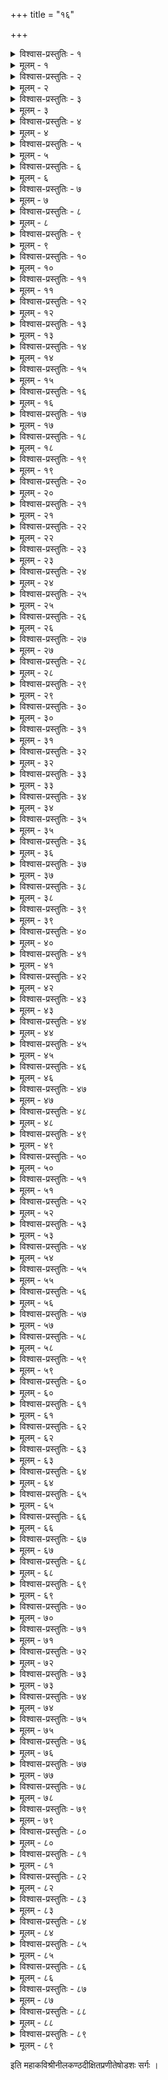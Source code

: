 +++
title = "१६"

+++

<details><summary>विश्वास-प्रस्तुतिः - १</summary>

अथ षोडशः सर्गः ।  
अथ क्षितिं बिभ्रति राजशेखरे द्विजो विरूपाक्ष इति प्रथां गतः ।  
चिराय शम्भुं तपसा प्रसादयन्नवाप गौरीत्यभिविश्रुतां सुताम् ॥ १॥
</details>

<details><summary>मूलम् - १</summary>

अथ षोडशः सर्गः ।  
अथ क्षितिं बिभ्रति राजशेखरे द्विजो विरूपाक्ष इति प्रथां गतः ।  
चिराय शम्भुं तपसा प्रसादयन्नवाप गौरीत्यभिविश्रुतां सुताम् ॥ १॥
</details>


<details><summary>विश्वास-प्रस्तुतिः - २</summary>

स कन्यया जात्वपि पञ्चवर्षया समेत्य तातस्तपसेऽभियाचितः ।  
अदेयमप्येवमपत्यसौहृदाददिक्षदेकाक्षरमम्बिकामनुम् ॥ २॥
</details>

<details><summary>मूलम् - २</summary>

स कन्यया जात्वपि पञ्चवर्षया समेत्य तातस्तपसेऽभियाचितः ।  
अदेयमप्येवमपत्यसौहृदाददिक्षदेकाक्षरमम्बिकामनुम् ॥ २॥
</details>


<details><summary>विश्वास-प्रस्तुतिः - ३</summary>

भवप्रवाहप्रतिपन्नवासनाप्रबन्धयोगेन कुमारिकापि सा ।  
असाधयन्मन्त्रमशेषसिद्धिदं जगन्निदानं जपयज्ञनिष्ठया ॥ ३॥
</details>

<details><summary>मूलम् - ३</summary>

भवप्रवाहप्रतिपन्नवासनाप्रबन्धयोगेन कुमारिकापि सा ।  
असाधयन्मन्त्रमशेषसिद्धिदं जगन्निदानं जपयज्ञनिष्ठया ॥ ३॥
</details>


<details><summary>विश्वास-प्रस्तुतिः - ४</summary>

गुरौ वसन्तं कृतभैक्षवृत्तिकं कदाचिदेकं गृहमागतं वटुम् ।  
अवेक्ष्य तम्मै गुरुरात्मजामदादचिन्तयित्वा कुलशीलबन्धुताः ॥ ४॥
</details>

<details><summary>मूलम् - ४</summary>

गुरौ वसन्तं कृतभैक्षवृत्तिकं कदाचिदेकं गृहमागतं वटुम् ।  
अवेक्ष्य तम्मै गुरुरात्मजामदादचिन्तयित्वा कुलशीलबन्धुताः ॥ ४॥
</details>


<details><summary>विश्वास-प्रस्तुतिः - ५</summary>

दुरागमाभ्यासविलुप्तसत्पथे महेश्वरद्वेषमलीमसात्मनि ।  
दधीचिशापोपहते द्विजान्वये प्रसूतमेनं बुबुधे ततस्तु सः ॥ ५॥
</details>

<details><summary>मूलम् - ५</summary>

दुरागमाभ्यासविलुप्तसत्पथे महेश्वरद्वेषमलीमसात्मनि ।  
दधीचिशापोपहते द्विजान्वये प्रसूतमेनं बुबुधे ततस्तु सः ॥ ५॥
</details>


<details><summary>विश्वास-प्रस्तुतिः - ६</summary>

अलङ्घनीयं शिवशासनं सुरैरपि स्वयम्भूविबुधेश्वरादिभिः ।  
स चिन्तयन् स्वोचितदानसत्कृतां सहोपयन्त्रा प्रजिघाय कन्यकाम् ॥ ६॥
</details>

<details><summary>मूलम् - ६</summary>

अलङ्घनीयं शिवशासनं सुरैरपि स्वयम्भूविबुधेश्वरादिभिः ।  
स चिन्तयन् स्वोचितदानसत्कृतां सहोपयन्त्रा प्रजिघाय कन्यकाम् ॥ ६॥
</details>


<details><summary>विश्वास-प्रस्तुतिः - ७</summary>

अथ स्नुषामात्मभुवा स्वयं हृतामवेक्ष्य फाले भासतेन लाञ्छिताम् ।  
शिवद्विषो तच्छ्वशुरौ ज्वलद्रुषौ निवेशयामासतुरालये पृथक् ॥ ७॥
</details>

<details><summary>मूलम् - ७</summary>

अथ स्नुषामात्मभुवा स्वयं हृतामवेक्ष्य फाले भासतेन लाञ्छिताम् ।  
शिवद्विषो तच्छ्वशुरौ ज्वलद्रुषौ निवेशयामासतुरालये पृथक् ॥ ७॥
</details>


<details><summary>विश्वास-प्रस्तुतिः - ८</summary>

शिवार्चनध्यानकथाविवर्जिते श्मशानतुल्ये सदने तु तत्र सा ।  
अमङ्गले सत्यपि सर्वमङ्गलामनुस्मरन्ती दिवसानि चिक्षिपे ॥ ८॥
</details>

<details><summary>मूलम् - ८</summary>

शिवार्चनध्यानकथाविवर्जिते श्मशानतुल्ये सदने तु तत्र सा ।  
अमङ्गले सत्यपि सर्वमङ्गलामनुस्मरन्ती दिवसानि चिक्षिपे ॥ ८॥
</details>


<details><summary>विश्वास-प्रस्तुतिः - ९</summary>

ततः सदारे श्वशुरे बहिर्गते कदाचिदेनां सदने निषेदुषीम् ।  
प्रहर्षयन् प्रादुरभूद् द्विजात्मना विभूतिरुद्राक्षविभूषितो हरः ॥ ९॥
</details>

<details><summary>मूलम् - ९</summary>

ततः सदारे श्वशुरे बहिर्गते कदाचिदेनां सदने निषेदुषीम् ।  
प्रहर्षयन् प्रादुरभूद् द्विजात्मना विभूतिरुद्राक्षविभूषितो हरः ॥ ९॥
</details>


<details><summary>विश्वास-प्रस्तुतिः - १०</summary>

तमातिथेयीभिरसौ सभाजयन्त्युपास्त यावज्जरठं द्विजर्षभम् ।  
विवेश तावच्छशुरस्तमालयं स च द्विजोऽदृश्यत सुन्दरो युवा ॥ १०॥
</details>

<details><summary>मूलम् - १०</summary>

तमातिथेयीभिरसौ सभाजयन्त्युपास्त यावज्जरठं द्विजर्षभम् ।  
विवेश तावच्छशुरस्तमालयं स च द्विजोऽदृश्यत सुन्दरो युवा ॥ १०॥
</details>


<details><summary>विश्वास-प्रस्तुतिः - ११</summary>

ततः शिवानुस्मरणैकसाधनां स वेपमानामभिलक्ष्य तां हरः ।  
स्तनन्धयोऽदृश्यत तत्समीपतः स्वरेण तस्याः श्वशुरावमर्षयन् ॥ ११॥
</details>

<details><summary>मूलम् - ११</summary>

ततः शिवानुस्मरणैकसाधनां स वेपमानामभिलक्ष्य तां हरः ।  
स्तनन्धयोऽदृश्यत तत्समीपतः स्वरेण तस्याः श्वशुरावमर्षयन् ॥ ११॥
</details>


<details><summary>विश्वास-प्रस्तुतिः - १२</summary>

ततस्तु पृष्टा प्रतिवशिनीसुतं तमालपन्ती श्वशुरेण कुप्यता ।  
बहिर्निरस्ता शिशुनामुना समं निनाय पर्यश्रुमुखी निशामसौ ॥ १२॥
</details>

<details><summary>मूलम् - १२</summary>

ततस्तु पृष्टा प्रतिवशिनीसुतं तमालपन्ती श्वशुरेण कुप्यता ।  
बहिर्निरस्ता शिशुनामुना समं निनाय पर्यश्रुमुखी निशामसौ ॥ १२॥
</details>


<details><summary>विश्वास-प्रस्तुतिः - १३</summary>

भवस्य तं पश्चिमवक्ररूपिणं शिशु स्मरन्तीं हृदि विप्रकन्यकाम् ।  
निनाय कल्ये निजमास्पदं शिवो वृषेण विस्मापितविष्टपत्रयः ॥ १३॥
</details>

<details><summary>मूलम् - १३</summary>

भवस्य तं पश्चिमवक्ररूपिणं शिशु स्मरन्तीं हृदि विप्रकन्यकाम् ।  
निनाय कल्ये निजमास्पदं शिवो वृषेण विस्मापितविष्टपत्रयः ॥ १३॥
</details>


<details><summary>विश्वास-प्रस्तुतिः - १४</summary>

स्तनन्धयं देवमुपास्य सा जहौ स्तनन्धयत्वं भवसङ्घसञ्चितम् ।  
क्रमेत शम्भाववितर्क्यवैभवे क्व तत्क्रतुन्यायविदुक्तिपद्धतिः ॥ १४॥
</details>

<details><summary>मूलम् - १४</summary>

स्तनन्धयं देवमुपास्य सा जहौ स्तनन्धयत्वं भवसङ्घसञ्चितम् ।  
क्रमेत शम्भाववितर्क्यवैभवे क्व तत्क्रतुन्यायविदुक्तिपद्धतिः ॥ १४॥
</details>


<details><summary>विश्वास-प्रस्तुतिः - १५</summary>

मनुं किलं द्यक्षरमाचचक्षिरे प्रभुं प्रजासर्गविधौ पुराविदः ।  
अयं तु सृष्टिस्थितिसंहृतिक्षमो मनुं यमेकाक्षरमारराध सा ॥ १५॥
</details>

<details><summary>मूलम् - १५</summary>

मनुं किलं द्यक्षरमाचचक्षिरे प्रभुं प्रजासर्गविधौ पुराविदः ।  
अयं तु सृष्टिस्थितिसंहृतिक्षमो मनुं यमेकाक्षरमारराध सा ॥ १५॥
</details>


<details><summary>विश्वास-प्रस्तुतिः - १६</summary>

कदापि देवः करिकालचोलतो निशम्य नृत्तानभियुक्ततां निजाम् ।  
बभूव सद्यो नटसूत्रपारगः किमादिशैलूषकुले तदद्भुतम् ॥ १६॥
</details>

<details><summary>मूलम् - १६</summary>

कदापि देवः करिकालचोलतो निशम्य नृत्तानभियुक्ततां निजाम् ।  
बभूव सद्यो नटसूत्रपारगः किमादिशैलूषकुले तदद्भुतम् ॥ १६॥
</details>


<details><summary>विश्वास-प्रस्तुतिः - १७</summary>

शिवे प्रसक्ते सति शैवरात्रके महाव्रते मन्दिरमैशमाश्रितः ।  
प्रसन्नमभ्यर्चनया हरं पुनः प्रसादयिष्यन् प्रणनर्त्त पार्थिवः ॥ १७॥
</details>

<details><summary>मूलम् - १७</summary>

शिवे प्रसक्ते सति शैवरात्रके महाव्रते मन्दिरमैशमाश्रितः ।  
प्रसन्नमभ्यर्चनया हरं पुनः प्रसादयिष्यन् प्रणनर्त्त पार्थिवः ॥ १७॥
</details>


<details><summary>विश्वास-प्रस्तुतिः - १८</summary>

उदञ्चिताकुञ्चितसव्यपादिकाचिरानुवृत्तिश्रमखिन्नमानसः ।  
श्रमं तमीशेऽपि समं व्यचिन्तयत् स हि स्वयं पश्यति शम्भुमात्मवत् ॥ १८॥
</details>

<details><summary>मूलम् - १८</summary>

उदञ्चिताकुञ्चितसव्यपादिकाचिरानुवृत्तिश्रमखिन्नमानसः ।  
श्रमं तमीशेऽपि समं व्यचिन्तयत् स हि स्वयं पश्यति शम्भुमात्मवत् ॥ १८॥
</details>


<details><summary>विश्वास-प्रस्तुतिः - १९</summary>

निधाय सव्यं निभृतं पदं क्षितावुदञ्चयन् दक्षिणमङ्घ्रिमुच्चकैः ।  
नटन्नुदस्व श्रममित्यनुक्षणं नटेश्वरं प्रार्थयते स्म पार्थिवः ॥ १९॥
</details>

<details><summary>मूलम् - १९</summary>

निधाय सव्यं निभृतं पदं क्षितावुदञ्चयन् दक्षिणमङ्घ्रिमुच्चकैः ।  
नटन्नुदस्व श्रममित्यनुक्षणं नटेश्वरं प्रार्थयते स्म पार्थिवः ॥ १९॥
</details>


<details><summary>विश्वास-प्रस्तुतिः - २०</summary>

अदर्शितस्पन्दमथेषदप्यमुं नटेशबिम्बं कलयन् नरेश्वरः ।  
कृपाणकृत्तेन निजेन मौलिना स देवमाराधयितुं समैहत ॥ २०॥
</details>

<details><summary>मूलम् - २०</summary>

अदर्शितस्पन्दमथेषदप्यमुं नटेशबिम्बं कलयन् नरेश्वरः ।  
कृपाणकृत्तेन निजेन मौलिना स देवमाराधयितुं समैहत ॥ २०॥
</details>


<details><summary>विश्वास-प्रस्तुतिः - २१</summary>

न किञ्चिदानन्दमयं स वेद तं न वा किमर्चास्वनपायिनीं स्थितिम् ।  
तथापि तस्याभवदीदृशी मतिस्तथा हि भक्तिस्तपसापि दुर्लभा ॥ २१॥
</details>

<details><summary>मूलम् - २१</summary>

न किञ्चिदानन्दमयं स वेद तं न वा किमर्चास्वनपायिनीं स्थितिम् ।  
तथापि तस्याभवदीदृशी मतिस्तथा हि भक्तिस्तपसापि दुर्लभा ॥ २१॥
</details>


<details><summary>विश्वास-प्रस्तुतिः - २२</summary>

अवेत्य दुर्भेदममुष्य निश्चयं तथा स देवः प्रससाद नर्त्तितुम् ।  
न दुर्लभा तस्य कदापि वश्यता सुदुर्लभा तु स्थिरशीलतैव नः ॥ २२॥
</details>

<details><summary>मूलम् - २२</summary>

अवेत्य दुर्भेदममुष्य निश्चयं तथा स देवः प्रससाद नर्त्तितुम् ।  
न दुर्लभा तस्य कदापि वश्यता सुदुर्लभा तु स्थिरशीलतैव नः ॥ २२॥
</details>


<details><summary>विश्वास-प्रस्तुतिः - २३</summary>

अनन्यथात्वव्रतमात्मकर्मणामपि त्यजन् दूरत एव शङ्करः ।  
यथा स मेने हृदि राजशेखरस्तथा विपर्यस्य ननर्त्त तत्क्षणम् ॥ २३॥
</details>

<details><summary>मूलम् - २३</summary>

अनन्यथात्वव्रतमात्मकर्मणामपि त्यजन् दूरत एव शङ्करः ।  
यथा स मेने हृदि राजशेखरस्तथा विपर्यस्य ननर्त्त तत्क्षणम् ॥ २३॥
</details>


<details><summary>विश्वास-प्रस्तुतिः - २४</summary>

निधाय सव्ये निखिलं भरं तनोः पदे यदास्त प्रकृतिस्तु तस्य सा ।  
प्रपञ्चसर्गस्थितिभङ्गभारमप्ययं तु तत्रैव निवेश्य निर्वृतः ॥ २४॥
</details>

<details><summary>मूलम् - २४</summary>

निधाय सव्ये निखिलं भरं तनोः पदे यदास्त प्रकृतिस्तु तस्य सा ।  
प्रपञ्चसर्गस्थितिभङ्गभारमप्ययं तु तत्रैव निवेश्य निर्वृतः ॥ २४॥
</details>


<details><summary>विश्वास-प्रस्तुतिः - २५</summary>

तदद्भुतं ताण्डवमैन्दुशेखरं प्रसादतस्तस्य सिषेविरे जनाः ।  
गणेश्वरास्ते विषये महीपतेर्वसन्ति ये शङ्करभक्तिशालिनः ॥ २५॥
</details>

<details><summary>मूलम् - २५</summary>

तदद्भुतं ताण्डवमैन्दुशेखरं प्रसादतस्तस्य सिषेविरे जनाः ।  
गणेश्वरास्ते विषये महीपतेर्वसन्ति ये शङ्करभक्तिशालिनः ॥ २५॥
</details>


<details><summary>विश्वास-प्रस्तुतिः - २६</summary>

बबन्ध भाक्तं स्वकृते कृते नृपो विशिष्य तस्मिन् विपरीतताण्डवे ।  
तदादि तद्वंशभुवोऽपि पार्थिवास्तमेव देवं शरणं प्रपेदिरे ॥ २६॥
</details>

<details><summary>मूलम् - २६</summary>

बबन्ध भाक्तं स्वकृते कृते नृपो विशिष्य तस्मिन् विपरीतताण्डवे ।  
तदादि तद्वंशभुवोऽपि पार्थिवास्तमेव देवं शरणं प्रपेदिरे ॥ २६॥
</details>


<details><summary>विश्वास-प्रस्तुतिः - २७</summary>

प्रमार्ष्टुमागः शतशः समर्पयन् पतिः प्रजानां मणिभूषणानि सः ।  
सुतं कुलोत्तुङ्ग इति श्रुतं ततो वरेण लेभे नचिरेण शूलिनः ॥ २७॥
</details>

<details><summary>मूलम् - २७</summary>

प्रमार्ष्टुमागः शतशः समर्पयन् पतिः प्रजानां मणिभूषणानि सः ।  
सुतं कुलोत्तुङ्ग इति श्रुतं ततो वरेण लेभे नचिरेण शूलिनः ॥ २७॥
</details>


<details><summary>विश्वास-प्रस्तुतिः - २८</summary>

गते धरित्रीभृति राजशेखरे गतिं समाख्याविधयैव सूचिताम् ।  
कुलोचितोत्तुङ्गगुणाकरश्चिराद् दधौ कुलोत्तुङ्गमहीपतिः क्षितिम् ॥ २८॥
</details>

<details><summary>मूलम् - २८</summary>

गते धरित्रीभृति राजशेखरे गतिं समाख्याविधयैव सूचिताम् ।  
कुलोचितोत्तुङ्गगुणाकरश्चिराद् दधौ कुलोत्तुङ्गमहीपतिः क्षितिम् ॥ २८॥
</details>


<details><summary>विश्वास-प्रस्तुतिः - २९</summary>

गुणेन शीलेन कुलेन चोन्नतं तमीक्षमाणाः क्षितिपास्ततस्ततः ।  
उपाहरन् स्वस्वकुमारिकाः स्वतस्ततोऽयुतं तस्य बभूवुरङ्गनाः ॥ २९॥
</details>

<details><summary>मूलम् - २९</summary>

गुणेन शीलेन कुलेन चोन्नतं तमीक्षमाणाः क्षितिपास्ततस्ततः ।  
उपाहरन् स्वस्वकुमारिकाः स्वतस्ततोऽयुतं तस्य बभूवुरङ्गनाः ॥ २९॥
</details>


<details><summary>विश्वास-प्रस्तुतिः - ३०</summary>

स तासु लेभे सकलासु पार्थिवः समानरूपान्वयशीलवृत्तिषु ।  
कुलोचितौदार्यविवेकशालिनां कुमारकाणामयुतानि षट् ततः ॥ ३०॥
</details>

<details><summary>मूलम् - ३०</summary>

स तासु लेभे सकलासु पार्थिवः समानरूपान्वयशीलवृत्तिषु ।  
कुलोचितौदार्यविवेकशालिनां कुमारकाणामयुतानि षट् ततः ॥ ३०॥
</details>


<details><summary>विश्वास-प्रस्तुतिः - ३१</summary>

अजायतानन्तगुणाख्यया श्रुतरस्तनूभवानां प्रथमो धरापतेः ।  
तदाश्रितास्तच्चरणार्पितासवः परेऽपि तत्तुल्यगुणा विजह्रिरे ॥ ३१॥
</details>

<details><summary>मूलम् - ३१</summary>

अजायतानन्तगुणाख्यया श्रुतरस्तनूभवानां प्रथमो धरापतेः ।  
तदाश्रितास्तच्चरणार्पितासवः परेऽपि तत्तुल्यगुणा विजह्रिरे ॥ ३१॥
</details>


<details><summary>विश्वास-प्रस्तुतिः - ३२</summary>

यदीदृशी दारसमृद्धिरीदृशी कुलाभिवृद्धिश्च बभूव भूपतेः ।  
इदं हि लीलायितमिन्दुशेखरप्रसादलेशप्रतिलम्भसम्पदः ॥ ३२॥
</details>

<details><summary>मूलम् - ३२</summary>

यदीदृशी दारसमृद्धिरीदृशी कुलाभिवृद्धिश्च बभूव भूपतेः ।  
इदं हि लीलायितमिन्दुशेखरप्रसादलेशप्रतिलम्भसम्पदः ॥ ३२॥
</details>


<details><summary>विश्वास-प्रस्तुतिः - ३३</summary>

स वीरभद्रः स्वशरीरसम्भवैः स्वतुल्यतेजोनिधिभिर्गणैरिव ।  
समं कुलोत्तुङ्गमहीपतिः सुतैः शशांस सर्वाञ्छिवशासनद्विषः ॥ ३३॥
</details>

<details><summary>मूलम् - ३३</summary>

स वीरभद्रः स्वशरीरसम्भवैः स्वतुल्यतेजोनिधिभिर्गणैरिव ।  
समं कुलोत्तुङ्गमहीपतिः सुतैः शशांस सर्वाञ्छिवशासनद्विषः ॥ ३३॥
</details>


<details><summary>विश्वास-प्रस्तुतिः - ३४</summary>

अथ द्विजः कश्चन बालपुत्रया समं गृहिण्या मधुरां समासदत् ।  
तले वटस्यास्त विशालशीतले क्वचित् कठोरातपतापतापितः ॥ ३४॥
</details>

<details><summary>मूलम् - ३४</summary>

अथ द्विजः कश्चन बालपुत्रया समं गृहिण्या मधुरां समासदत् ।  
तले वटस्यास्त विशालशीतले क्वचित् कठोरातपतापतापितः ॥ ३४॥
</details>


<details><summary>विश्वास-प्रस्तुतिः - ३५</summary>

असञ्चरत्पान्थमनालपद्द्विजं सरोजकोशोदरलीनषट्पदम् ।  
प्रतप्तहेमप्रतिमं समस्तमप्यभृदहर्मध्यगते जगद् रवौ ॥ ३५॥
</details>

<details><summary>मूलम् - ३५</summary>

असञ्चरत्पान्थमनालपद्द्विजं सरोजकोशोदरलीनषट्पदम् ।  
प्रतप्तहेमप्रतिमं समस्तमप्यभृदहर्मध्यगते जगद् रवौ ॥ ३५॥
</details>


<details><summary>विश्वास-प्रस्तुतिः - ३६</summary>

ज्वलद् विनापि ज्वलनेन भूतले मदान्धभद्रेभनखम्पचं रजः ।  
अवेक्षमाणैर्नयनैः शरीरिणामतिप्रतेपे दहनाहतैरिव ॥ ३६॥
</details>

<details><summary>मूलम् - ३६</summary>

ज्वलद् विनापि ज्वलनेन भूतले मदान्धभद्रेभनखम्पचं रजः ।  
अवेक्षमाणैर्नयनैः शरीरिणामतिप्रतेपे दहनाहतैरिव ॥ ३६॥
</details>


<details><summary>विश्वास-प्रस्तुतिः - ३७</summary>

स गेहिनीं बाहुलतोपधायिना कुचाग्रविन्यस्तमुखेन सूनुना ।  
तले शयानां तृपयादितां तरोरवेक्ष्य हर्त्तुं सलिलं ययौ बहिः ॥ ३७॥
</details>

<details><summary>मूलम् - ३७</summary>

स गेहिनीं बाहुलतोपधायिना कुचाग्रविन्यस्तमुखेन सूनुना ।  
तले शयानां तृपयादितां तरोरवेक्ष्य हर्त्तुं सलिलं ययौ बहिः ॥ ३७॥
</details>


<details><summary>विश्वास-प्रस्तुतिः - ३८</summary>

स किञ्चिदासाद्य सरोऽतिनिर्मलं हरन् जलं पद्मदलेन शीतलम् ।  
ददर्श विद्धां दयितां महेपुणा रुदन्तमस्याः शिशुमप्युरस्स्थले ॥ ३८॥
</details>

<details><summary>मूलम् - ३८</summary>

स किञ्चिदासाद्य सरोऽतिनिर्मलं हरन् जलं पद्मदलेन शीतलम् ।  
ददर्श विद्धां दयितां महेपुणा रुदन्तमस्याः शिशुमप्युरस्स्थले ॥ ३८॥
</details>


<details><summary>विश्वास-प्रस्तुतिः - ३९</summary>

प्रियावियोगव्यसनाभिमूर्च्छितः स यावदन्विप्यति तत्र कारणम् ।  
ददर्श तावन्मृगयाविहारिणं धनुर्धरं लुब्धकमेकमन्तिके ॥ ३९॥
</details>

<details><summary>मूलम् - ३९</summary>

प्रियावियोगव्यसनाभिमूर्च्छितः स यावदन्विप्यति तत्र कारणम् ।  
ददर्श तावन्मृगयाविहारिणं धनुर्धरं लुब्धकमेकमन्तिके ॥ ३९॥
</details>


<details><summary>विश्वास-प्रस्तुतिः - ४०</summary>

अनेन नूनं दयिता ममाहतेत्यवेत्य केशेषु परामृशन्नमुम् ।  
उपेत्य राज्ञः प्रतिहारमुच्चकैर्द्विजः प्रचुक्रोश विषादविह्वलः ॥ ४०॥
</details>

<details><summary>मूलम् - ४०</summary>

अनेन नूनं दयिता ममाहतेत्यवेत्य केशेषु परामृशन्नमुम् ।  
उपेत्य राज्ञः प्रतिहारमुच्चकैर्द्विजः प्रचुक्रोश विषादविह्वलः ॥ ४०॥
</details>


<details><summary>विश्वास-प्रस्तुतिः - ४१</summary>

ततः कुलोत्तुङ्गनृपस्तदद्भुतं निशम्य खिन्नः पृथगन्वयुङ्क्त तौ ।  
न निश्चिकायैकमघाभियोक्तरि द्विजे किराते च दृढं मृषोत्तरे ॥ ४१॥
</details>

<details><summary>मूलम् - ४१</summary>

ततः कुलोत्तुङ्गनृपस्तदद्भुतं निशम्य खिन्नः पृथगन्वयुङ्क्त तौ ।  
न निश्चिकायैकमघाभियोक्तरि द्विजे किराते च दृढं मृषोत्तरे ॥ ४१॥
</details>


<details><summary>विश्वास-प्रस्तुतिः - ४२</summary>

न तत्त्वमत्र व्यवसातुमीश्महे विना प्रसादाद् गिरिजापतेरिति ।  
निरुध्य लुब्धं शमयन् द्विजं गिरा नृपः प्रपेदे शरणं पिनाकिनम् ॥ ४२॥
</details>

<details><summary>मूलम् - ४२</summary>

न तत्त्वमत्र व्यवसातुमीश्महे विना प्रसादाद् गिरिजापतेरिति ।  
निरुध्य लुब्धं शमयन् द्विजं गिरा नृपः प्रपेदे शरणं पिनाकिनम् ॥ ४२॥
</details>


<details><summary>विश्वास-प्रस्तुतिः - ४३</summary>

द्विजद्वितीयो नगराद् बहिश्चरन् निशि त्वमस्यामुपलप्स्यसेऽखिलम् ।  
इतीरितो भूपतिरिन्दुमौलिना स वैश्यवीथ्यामचरत् क्वचिद्बहिः ॥ ४३॥
</details>

<details><summary>मूलम् - ४३</summary>

द्विजद्वितीयो नगराद् बहिश्चरन् निशि त्वमस्यामुपलप्स्यसेऽखिलम् ।  
इतीरितो भूपतिरिन्दुमौलिना स वैश्यवीथ्यामचरत् क्वचिद्बहिः ॥ ४३॥
</details>


<details><summary>विश्वास-प्रस्तुतिः - ४४</summary>

ततः क्वचित् संवदतोर्द्वयोर्मिथः कथां स शुश्राव कृतान्तदूतयोः ।  
निनीषतोर्वैश्यगृहे वरं क्षणात् प्रवृत्तवैवाहिकमङ्गलावधौ ॥ ४४॥
</details>

<details><summary>मूलम् - ४४</summary>

ततः क्वचित् संवदतोर्द्वयोर्मिथः कथां स शुश्राव कृतान्तदूतयोः ।  
निनीषतोर्वैश्यगृहे वरं क्षणात् प्रवृत्तवैवाहिकमङ्गलावधौ ॥ ४४॥
</details>


<details><summary>विश्वास-प्रस्तुतिः - ४५</summary>

शरव्यमुद्दिश्य शकुन्तमेककं पुरा पुलिन्देन चिरार्पितः शरः ।  
वटद्रुलगः पवनाहतः पतन् यथावधीद् विप्रवधूमतर्कितम् ॥ ४५॥
</details>

<details><summary>मूलम् - ४५</summary>

शरव्यमुद्दिश्य शकुन्तमेककं पुरा पुलिन्देन चिरार्पितः शरः ।  
वटद्रुलगः पवनाहतः पतन् यथावधीद् विप्रवधूमतर्कितम् ॥ ४५॥
</details>


<details><summary>विश्वास-प्रस्तुतिः - ४६</summary>

तथाद्य वैवाहिकतूर्यनिस्वनैः परिभ्रमन्त्यात्र गवा निपातितम् ।  
वरं समादाय करग्रहावधौ पुनर्निवर्त्तेवहि तत्क्षणादिति ॥ ४६॥
</details>

<details><summary>मूलम् - ४६</summary>

तथाद्य वैवाहिकतूर्यनिस्वनैः परिभ्रमन्त्यात्र गवा निपातितम् ।  
वरं समादाय करग्रहावधौ पुनर्निवर्त्तेवहि तत्क्षणादिति ॥ ४६॥
</details>


<details><summary>विश्वास-प्रस्तुतिः - ४७</summary>

सुविस्मितस्तेन सह द्विजन्मना स्वसंशयच्छेदकरीं गिरं तयोः ।  
निशम्य संवादकृते नृपः क्षणं प्रतीक्ष्य तस्थौ वरपातनक्षणम् ॥ ४७॥
</details>

<details><summary>मूलम् - ४७</summary>

सुविस्मितस्तेन सह द्विजन्मना स्वसंशयच्छेदकरीं गिरं तयोः ।  
निशम्य संवादकृते नृपः क्षणं प्रतीक्ष्य तस्थौ वरपातनक्षणम् ॥ ४७॥
</details>


<details><summary>विश्वास-प्रस्तुतिः - ४८</summary>

तथैव वृत्तेऽत्र कृतान्तचेष्टिते धनैः प्रभृतैः परितोप्य स द्विजम् ।  
विसृज्य च व्याधमनुग्रहं विभोरशेषमावेदयति स्म मन्त्रिपु ॥ ४८॥
</details>

<details><summary>मूलम् - ४८</summary>

तथैव वृत्तेऽत्र कृतान्तचेष्टिते धनैः प्रभृतैः परितोप्य स द्विजम् ।  
विसृज्य च व्याधमनुग्रहं विभोरशेषमावेदयति स्म मन्त्रिपु ॥ ४८॥
</details>


<details><summary>विश्वास-प्रस्तुतिः - ४९</summary>

विधुः कलङ्की वियति भ्रमन्नसौ कलङ्कशङ्कापि न शङ्कराश्रिते ।  
अतो न ते स्यादपवादभीरिति प्रशंसितः पाण्ड्यनृपः स मन्त्रिभिः ॥ ४९॥
</details>

<details><summary>मूलम् - ४९</summary>

विधुः कलङ्की वियति भ्रमन्नसौ कलङ्कशङ्कापि न शङ्कराश्रिते ।  
अतो न ते स्यादपवादभीरिति प्रशंसितः पाण्ड्यनृपः स मन्त्रिभिः ॥ ४९॥
</details>


<details><summary>विश्वास-प्रस्तुतिः - ५०</summary>

निवेशितोऽनन्तगुणोऽथ मन्त्रिभिः पदे पितुः शाङ्करमेयुषः पदम् ।  
स रत्नकेयूरवदावहद् भुजे चतुस्समुद्रीपरिवेष्टितां भुवम् ॥ ५०॥
</details>

<details><summary>मूलम् - ५०</summary>

निवेशितोऽनन्तगुणोऽथ मन्त्रिभिः पदे पितुः शाङ्करमेयुषः पदम् ।  
स रत्नकेयूरवदावहद् भुजे चतुस्समुद्रीपरिवेष्टितां भुवम् ॥ ५०॥
</details>


<details><summary>विश्वास-प्रस्तुतिः - ५१</summary>

द्विजाधमः कश्चिदवन्तिषु स्थितः स्वमातृसक्तस्तदमर्षिणं गुरुम् ।  
निहत्य हृत्वा निखिलं च तद्धनं निशि प्रतस्थे सह मातृपाशया ॥ ५१॥
</details>

<details><summary>मूलम् - ५१</summary>

द्विजाधमः कश्चिदवन्तिषु स्थितः स्वमातृसक्तस्तदमर्षिणं गुरुम् ।  
निहत्य हृत्वा निखिलं च तद्धनं निशि प्रतस्थे सह मातृपाशया ॥ ५१॥
</details>


<details><summary>विश्वास-प्रस्तुतिः - ५२</summary>

तमध्वनि व्याधभटा मदोद्भटाः प्रहृत्य सर्वस्वमथापहृत्य च ।  
अपि स्त्रियं तामवरुध्य सुन्दरीमहासिषुस्तं तनुमात्रशेपितम् ॥ ५२॥
</details>

<details><summary>मूलम् - ५२</summary>

तमध्वनि व्याधभटा मदोद्भटाः प्रहृत्य सर्वस्वमथापहृत्य च ।  
अपि स्त्रियं तामवरुध्य सुन्दरीमहासिषुस्तं तनुमात्रशेपितम् ॥ ५२॥
</details>


<details><summary>विश्वास-प्रस्तुतिः - ५३</summary>

कदन्नभिक्षाधिगमाव्यवस्थया कृशो रुजार्त्तः कृपणो दिगम्बरः ।  
परिभ्रमन् दिक्षु कदाचिदानशे स भाग्ययोगेन कदम्बकाननम् ॥ ५३॥
</details>

<details><summary>मूलम् - ५३</summary>

कदन्नभिक्षाधिगमाव्यवस्थया कृशो रुजार्त्तः कृपणो दिगम्बरः ।  
परिभ्रमन् दिक्षु कदाचिदानशे स भाग्ययोगेन कदम्बकाननम् ॥ ५३॥
</details>


<details><summary>विश्वास-प्रस्तुतिः - ५४</summary>

अयत्नमाच्छादनमन्नमप्यसौ प्रविष्टमात्रो नगरीमविन्दत ।  
अनुग्रहान्मीनदृशोऽधुनापि यन्न तत्र कश्चित् क्षुधितो न दुःखितः ॥ ५४॥
</details>

<details><summary>मूलम् - ५४</summary>

अयत्नमाच्छादनमन्नमप्यसौ प्रविष्टमात्रो नगरीमविन्दत ।  
अनुग्रहान्मीनदृशोऽधुनापि यन्न तत्र कश्चित् क्षुधितो न दुःखितः ॥ ५४॥
</details>


<details><summary>विश्वास-प्रस्तुतिः - ५५</summary>

स सञ्चरञ् जातु किरातदम्पती विलासिनौ विश्वविलक्षणश्रियौ ।  
ददर्श दिष्ट्या निशि नतत्परौ महेशधामप्रतिहारसीमनि ॥ ५५॥
</details>

<details><summary>मूलम् - ५५</summary>

स सञ्चरञ् जातु किरातदम्पती विलासिनौ विश्वविलक्षणश्रियौ ।  
ददर्श दिष्ट्या निशि नतत्परौ महेशधामप्रतिहारसीमनि ॥ ५५॥
</details>


<details><summary>विश्वास-प्रस्तुतिः - ५६</summary>

स तत्र विस्रम्भमवाप्य सल्ँलपन् न्यवेदयत् स्वं निखिलं विचेष्टितम् ।  
ततः किरातीवचनानुवर्तिना किरातयूनेत्थमबोधि निष्कृतिम् ॥ ५६॥
</details>

<details><summary>मूलम् - ५६</summary>

स तत्र विस्रम्भमवाप्य सल्ँलपन् न्यवेदयत् स्वं निखिलं विचेष्टितम् ।  
ततः किरातीवचनानुवर्तिना किरातयूनेत्थमबोधि निष्कृतिम् ॥ ५६॥
</details>


<details><summary>विश्वास-प्रस्तुतिः - ५७</summary>

न कर्मयोगैर्न तपश्शतेन वा विनेतुमंहस्तव विप्र! पार्यते ।  
दुरुत्तरं दुप्कृतमप्यमुं शिवं प्रपद्य वर्षैस्त्रिभिरुत्तरिष्यसि ॥ ५७॥
</details>

<details><summary>मूलम् - ५७</summary>

न कर्मयोगैर्न तपश्शतेन वा विनेतुमंहस्तव विप्र! पार्यते ।  
दुरुत्तरं दुप्कृतमप्यमुं शिवं प्रपद्य वर्षैस्त्रिभिरुत्तरिष्यसि ॥ ५७॥
</details>


<details><summary>विश्वास-प्रस्तुतिः - ५८</summary>

इतीरयित्वैव तिरोहितं क्षणादवेक्ष्य तद् द्वन्द्वमपास्तसंशयः ।  
अवाललम्बे दृढमम्बिकासखं स विप्रबन्धुः शरणं शरीरिणाम् ॥ ५८॥
</details>

<details><summary>मूलम् - ५८</summary>

इतीरयित्वैव तिरोहितं क्षणादवेक्ष्य तद् द्वन्द्वमपास्तसंशयः ।  
अवाललम्बे दृढमम्बिकासखं स विप्रबन्धुः शरणं शरीरिणाम् ॥ ५८॥
</details>


<details><summary>विश्वास-प्रस्तुतिः - ५९</summary>

जपार्चनध्याननतिप्रदिक्षिणस्तवैः स तिस्रः शरदो निरन्तरम् ।  
प्रसाद्य देवं प्रमथैः पुरोकसां समक्षमानीयत शाङ्करं पुरम् ॥ ५९॥
</details>

<details><summary>मूलम् - ५९</summary>

जपार्चनध्याननतिप्रदिक्षिणस्तवैः स तिस्रः शरदो निरन्तरम् ।  
प्रसाद्य देवं प्रमथैः पुरोकसां समक्षमानीयत शाङ्करं पुरम् ॥ ५९॥
</details>


<details><summary>विश्वास-प्रस्तुतिः - ६०</summary>

विशन् पुरीमेव विधूतपातकः सकृत् प्रणम्यैव शिवं गणोऽभवत् ।  
परन्तु वैदेशिक एष वत्सरान् प्रतारितस्त्रीनिति पौरवागभूत् ॥ ६०॥
</details>

<details><summary>मूलम् - ६०</summary>

विशन् पुरीमेव विधूतपातकः सकृत् प्रणम्यैव शिवं गणोऽभवत् ।  
परन्तु वैदेशिक एष वत्सरान् प्रतारितस्त्रीनिति पौरवागभूत् ॥ ६०॥
</details>


<details><summary>विश्वास-प्रस्तुतिः - ६१</summary>

अनुस्मरन् स्वं चरितं विसिष्मिये स नीयमानः प्रमथैः शिवान्तिकम् ।  
विमृष्टमर्मा तु शिवे न्यवेशयत् ततस्त्रिवर्षार्चनयाधमर्णताम् ॥ ६१॥
</details>

<details><summary>मूलम् - ६१</summary>

अनुस्मरन् स्वं चरितं विसिष्मिये स नीयमानः प्रमथैः शिवान्तिकम् ।  
विमृष्टमर्मा तु शिवे न्यवेशयत् ततस्त्रिवर्षार्चनयाधमर्णताम् ॥ ६१॥
</details>


<details><summary>विश्वास-प्रस्तुतिः - ६२</summary>

अथाङ्क इत्यस्त्रविदां पुरोगमो गुरुर्भटानां खुरलीषु विश्रुतः ।  
बहून् समध्यापयदस्त्रसंहितां प्रयोगसंहाररहस्यकोविदः ॥ ६२॥
</details>

<details><summary>मूलम् - ६२</summary>

अथाङ्क इत्यस्त्रविदां पुरोगमो गुरुर्भटानां खुरलीषु विश्रुतः ।  
बहून् समध्यापयदस्त्रसंहितां प्रयोगसंहाररहस्यकोविदः ॥ ६२॥
</details>


<details><summary>विश्वास-प्रस्तुतिः - ६३</summary>

बभूव शिष्येष्वमितेषु सिद्ध इत्यभिख्यया कश्चन तस्य वल्लभः ।  
तमस्त्रशस्त्रेषु विशिष्य पुत्रवद् गुरुर्व्यनैषीदविदन् दुराशयम् ॥ ६३॥
</details>

<details><summary>मूलम् - ६३</summary>

बभूव शिष्येष्वमितेषु सिद्ध इत्यभिख्यया कश्चन तस्य वल्लभः ।  
तमस्त्रशस्त्रेषु विशिष्य पुत्रवद् गुरुर्व्यनैषीदविदन् दुराशयम् ॥ ६३॥
</details>


<details><summary>विश्वास-प्रस्तुतिः - ६४</summary>

स दुर्मतिः स्वं गुरुमप्रकाशयन् प्रकाशयन् स्वां पटुतां तदाहिताम् ।  
अपि स्वशिष्या इति शस्त्रकोविदान् भटान् सतीर्थ्यान् प्रलपंश्चचार सः ॥ ६४॥
</details>

<details><summary>मूलम् - ६४</summary>

स दुर्मतिः स्वं गुरुमप्रकाशयन् प्रकाशयन् स्वां पटुतां तदाहिताम् ।  
अपि स्वशिष्या इति शस्त्रकोविदान् भटान् सतीर्थ्यान् प्रलपंश्चचार सः ॥ ६४॥
</details>


<details><summary>विश्वास-प्रस्तुतिः - ६५</summary>

कदाचिदङ्कस्य सदा सदाशिवप्रणामहेतोर्वसतः शिवालये ।  
उपेत्य गेहं युवतिं च तत्प्रियां रहो जिघृक्षन्ननयावधीरितः ॥ ६५॥
</details>

<details><summary>मूलम् - ६५</summary>

कदाचिदङ्कस्य सदा सदाशिवप्रणामहेतोर्वसतः शिवालये ।  
उपेत्य गेहं युवतिं च तत्प्रियां रहो जिघृक्षन्ननयावधीरितः ॥ ६५॥
</details>


<details><summary>विश्वास-प्रस्तुतिः - ६६</summary>

तमङ्करूपं परिगृह्य जातुचिद् दुराशयं द्वन्द्वरणे निबर्हितुम् ।  
पुराद् बहिः पश्यति पौरमण्डले कृपाणपाणिर्युयुधेऽमुना हरः ॥ ६६॥
</details>

<details><summary>मूलम् - ६६</summary>

तमङ्करूपं परिगृह्य जातुचिद् दुराशयं द्वन्द्वरणे निबर्हितुम् ।  
पुराद् बहिः पश्यति पौरमण्डले कृपाणपाणिर्युयुधेऽमुना हरः ॥ ६६॥
</details>


<details><summary>विश्वास-प्रस्तुतिः - ६७</summary>

स वञ्चयन् वेगममुप्य लीलया कदापि मर्म स्वकमप्रदर्शयन् ।  
अपक्रमाभिक्रमसम्प्लुतोप्लुतैर्विचित्रमीशो व्यचरद् रणाङ्गणे ॥ ६७॥
</details>

<details><summary>मूलम् - ६७</summary>

स वञ्चयन् वेगममुप्य लीलया कदापि मर्म स्वकमप्रदर्शयन् ।  
अपक्रमाभिक्रमसम्प्लुतोप्लुतैर्विचित्रमीशो व्यचरद् रणाङ्गणे ॥ ६७॥
</details>


<details><summary>विश्वास-प्रस्तुतिः - ६८</summary>

अवस्थितः स्थाणुवदग्रतो रिपोर्निपातयन्निश्चलमायुधं क्षितौ ।  
अपि प्रहाराञ्छतशोऽस्य निस्सृतानवञ्चयत् किञ्चिदिवाङ्गकुञ्चनैः ॥ ६८॥
</details>

<details><summary>मूलम् - ६८</summary>

अवस्थितः स्थाणुवदग्रतो रिपोर्निपातयन्निश्चलमायुधं क्षितौ ।  
अपि प्रहाराञ्छतशोऽस्य निस्सृतानवञ्चयत् किञ्चिदिवाङ्गकुञ्चनैः ॥ ६८॥
</details>


<details><summary>विश्वास-प्रस्तुतिः - ६९</summary>

हसन्नवज्ञामसृणैर्विलोचनैरवेक्षमाणस्तृणवत् तमुद्भटम् ।  
किमप्यभिक्रम्य चकार हुङ्कृतैः कृपाणमुष्टिं शिथिलं स वैरिणः ॥ ६९॥
</details>

<details><summary>मूलम् - ६९</summary>

हसन्नवज्ञामसृणैर्विलोचनैरवेक्षमाणस्तृणवत् तमुद्भटम् ।  
किमप्यभिक्रम्य चकार हुङ्कृतैः कृपाणमुष्टिं शिथिलं स वैरिणः ॥ ६९॥
</details>


<details><summary>विश्वास-प्रस्तुतिः - ७०</summary>

उदस्यतीवासिमधो निपातयत्यधो दधातीव निहन्ति मूर्धनि ।  
प्रमत्तवत् तिष्ठति नाभिगम्यते परेण तस्यैवमवर्त्तताहवः ॥ ७०॥
</details>

<details><summary>मूलम् - ७०</summary>

उदस्यतीवासिमधो निपातयत्यधो दधातीव निहन्ति मूर्धनि ।  
प्रमत्तवत् तिष्ठति नाभिगम्यते परेण तस्यैवमवर्त्तताहवः ॥ ७०॥
</details>


<details><summary>विश्वास-प्रस्तुतिः - ७१</summary>

असिं विधुन्वन् भ्रमयन्नुदञ्चयन् निपातयन्निश्चलमावहन् पुनः ।  
करोऽस्य दुर्योधमनोभयङ्करो निमेषमप्यैक्षत नैकचेष्टितः ॥ ७१॥
</details>

<details><summary>मूलम् - ७१</summary>

असिं विधुन्वन् भ्रमयन्नुदञ्चयन् निपातयन्निश्चलमावहन् पुनः ।  
करोऽस्य दुर्योधमनोभयङ्करो निमेषमप्यैक्षत नैकचेष्टितः ॥ ७१॥
</details>


<details><summary>विश्वास-प्रस्तुतिः - ७२</summary>

अविक्षतः क्वाप्यसिधेनुधारया विभिद्य तस्योदरमाहरन् शिरः ।  
प्रकाशयन्नङ्कजयं दिशां मुखे तिरोदधे तद्वपुरिन्दुशेखरः ॥ ७२॥
</details>

<details><summary>मूलम् - ७२</summary>

अविक्षतः क्वाप्यसिधेनुधारया विभिद्य तस्योदरमाहरन् शिरः ।  
प्रकाशयन्नङ्कजयं दिशां मुखे तिरोदधे तद्वपुरिन्दुशेखरः ॥ ७२॥
</details>


<details><summary>विश्वास-प्रस्तुतिः - ७३</summary>

अहो जिगायाङ्क इति प्रशंसतां ततो जनानामवकर्णयन् गिरः ।  
विसिष्मियेऽङ्कः शिवसन्निधौ वसन्नबुद्धतत्सङ्गरसङ्कथः स्वयम् ॥ ७३॥
</details>

<details><summary>मूलम् - ७३</summary>

अहो जिगायाङ्क इति प्रशंसतां ततो जनानामवकर्णयन् गिरः ।  
विसिष्मियेऽङ्कः शिवसन्निधौ वसन्नबुद्धतत्सङ्गरसङ्कथः स्वयम् ॥ ७३॥
</details>


<details><summary>विश्वास-प्रस्तुतिः - ७४</summary>

विचित्रमेतत् किल वृत्तमीशितुः प्रवृत्तमङ्के परभक्तिशालिनि ।  
इति स्तुवन्तो मधुरौकसः शिवादनन्यमैक्षन्त तमस्त्रकोविदम् ॥ ७४॥
</details>

<details><summary>मूलम् - ७४</summary>

विचित्रमेतत् किल वृत्तमीशितुः प्रवृत्तमङ्के परभक्तिशालिनि ।  
इति स्तुवन्तो मधुरौकसः शिवादनन्यमैक्षन्त तमस्त्रकोविदम् ॥ ७४॥
</details>


<details><summary>विश्वास-प्रस्तुतिः - ७५</summary>

किमेतदङ्केन शिवे निवेदितं किमन्ततो वेत्ति स तं व्यतिक्रमम् ।  
अहो दयालुत्वमनङ्गहन्तुरित्यभूञ्चलानामपि निश्चलं मनः ॥ ७५॥
</details>

<details><summary>मूलम् - ७५</summary>

किमेतदङ्केन शिवे निवेदितं किमन्ततो वेत्ति स तं व्यतिक्रमम् ।  
अहो दयालुत्वमनङ्गहन्तुरित्यभूञ्चलानामपि निश्चलं मनः ॥ ७५॥
</details>


<details><summary>विश्वास-प्रस्तुतिः - ७६</summary>

ततः स कालेन शशाङ्कशेखरः सदारमेनं प्रमथेष्वयोजयत् ।  
तरन्ति नाद्यापि तपोधना द्विजाः क ईश्वराणामवधारयेन्मनः ॥ ७६॥
</details>

<details><summary>मूलम् - ७६</summary>

ततः स कालेन शशाङ्कशेखरः सदारमेनं प्रमथेष्वयोजयत् ।  
तरन्ति नाद्यापि तपोधना द्विजाः क ईश्वराणामवधारयेन्मनः ॥ ७६॥
</details>


<details><summary>विश्वास-प्रस्तुतिः - ७७</summary>

तदादि भूयश्शिवभक्तिगौरवे विजृम्भमाणे विषये महीभुजः ।  
तथागताः केऽप्यभिचर्य पन्नगं न्ययुञ्जतोद्दामविषामिभीषणम् ॥ ७७॥
</details>

<details><summary>मूलम् - ७७</summary>

तदादि भूयश्शिवभक्तिगौरवे विजृम्भमाणे विषये महीभुजः ।  
तथागताः केऽप्यभिचर्य पन्नगं न्ययुञ्जतोद्दामविषामिभीषणम् ॥ ७७॥
</details>


<details><summary>विश्वास-प्रस्तुतिः - ७८</summary>

तमद्रिकूटप्रतिमं महोरगं समापतन्तं नृपतिर्विचारयन् ।  
पुराद्विनिर्गत्य पुराहितं स्मरन् शरं शरासे समधत्त दारुणम् ॥ ७८॥
</details>

<details><summary>मूलम् - ७८</summary>

तमद्रिकूटप्रतिमं महोरगं समापतन्तं नृपतिर्विचारयन् ।  
पुराद्विनिर्गत्य पुराहितं स्मरन् शरं शरासे समधत्त दारुणम् ॥ ७८॥
</details>


<details><summary>विश्वास-प्रस्तुतिः - ७९</summary>

महेशभूषान्वययोगशङ्कितः क्षणं विनिश्चित्य स मायिकं ततः ।  
अताडयत् पन्नगपाशमाशुगैः स चावमत् तद्व्यथया विषानलम् ॥ ७९॥
</details>

<details><summary>मूलम् - ७९</summary>

महेशभूषान्वययोगशङ्कितः क्षणं विनिश्चित्य स मायिकं ततः ।  
अताडयत् पन्नगपाशमाशुगैः स चावमत् तद्व्यथया विषानलम् ॥ ७९॥
</details>


<details><summary>विश्वास-प्रस्तुतिः - ८०</summary>

हालाहलेनेव पुरा विनिर्यता विषेण तेन ज्वलताभितापिताः ।  
जनाः क्षितीशेन समं समाययुः शरण्यमीशं शरणं समाकुलाः ॥ ८०॥
</details>

<details><summary>मूलम् - ८०</summary>

हालाहलेनेव पुरा विनिर्यता विषेण तेन ज्वलताभितापिताः ।  
जनाः क्षितीशेन समं समाययुः शरण्यमीशं शरणं समाकुलाः ॥ ८०॥
</details>


<details><summary>विश्वास-प्रस्तुतिः - ८१</summary>

कृतस्मितो नीपवनेश्वरस्ततः कियत्तदस्तीति गिरा प्रहर्षयन् ।  
उपेत्य लिङ्गादुरगान्तिकं गतः समन्ततः प्रेक्षत शान्तया दृशा ॥ ८१॥
</details>

<details><summary>मूलम् - ८१</summary>

कृतस्मितो नीपवनेश्वरस्ततः कियत्तदस्तीति गिरा प्रहर्षयन् ।  
उपेत्य लिङ्गादुरगान्तिकं गतः समन्ततः प्रेक्षत शान्तया दृशा ॥ ८१॥
</details>


<details><summary>विश्वास-प्रस्तुतिः - ८२</summary>

ततः पुरैवोन्मथिते फणाधरे धराधरत्वं प्रतिपद्य तस्थुषि ।  
विषाग्नितप्तान् मनुजान् द्रुमानपि व्यधत्त देवः करुणामृताप्लुतान् ॥ ८२॥
</details>

<details><summary>मूलम् - ८२</summary>

ततः पुरैवोन्मथिते फणाधरे धराधरत्वं प्रतिपद्य तस्थुषि ।  
विषाग्नितप्तान् मनुजान् द्रुमानपि व्यधत्त देवः करुणामृताप्लुतान् ॥ ८२॥
</details>


<details><summary>विश्वास-प्रस्तुतिः - ८३</summary>

तथा गते भोगिनि गां सुदुर्जयां तथागताः काञ्चिदथाभिचारिकीम् ।  
अकल्पयञ्जेतुमिमां समादिशद् दयानिधिर्वाहवृषं वृषध्वजः ॥ ८३॥
</details>

<details><summary>मूलम् - ८३</summary>

तथा गते भोगिनि गां सुदुर्जयां तथागताः काञ्चिदथाभिचारिकीम् ।  
अकल्पयञ्जेतुमिमां समादिशद् दयानिधिर्वाहवृषं वृषध्वजः ॥ ८३॥
</details>


<details><summary>विश्वास-प्रस्तुतिः - ८४</summary>

स तुङ्गश‍ृङ्गव्यतिषङ्गनिर्दलद्धनाघनस्रस्तघनाम्बुवृष्टिभिः ।  
खुरक्षतक्षोणिरजः शमं नयन् महावृषः प्रास्थित तज्जिगीषया ॥ ८४॥
</details>

<details><summary>मूलम् - ८४</summary>

स तुङ्गश‍ृङ्गव्यतिषङ्गनिर्दलद्धनाघनस्रस्तघनाम्बुवृष्टिभिः ।  
खुरक्षतक्षोणिरजः शमं नयन् महावृषः प्रास्थित तज्जिगीषया ॥ ८४॥
</details>


<details><summary>विश्वास-प्रस्तुतिः - ८५</summary>

पदैः स यद् ध्यानतपोध्वरांहतिप्रभेदभिन्नैर्विददार मेदिनीम् ।  
रजोभिरुद्धूलितसर्वविग्रहा बभूवुरेतत्प्रभवैर्महर्षयः ॥ ८५॥
</details>

<details><summary>मूलम् - ८५</summary>

पदैः स यद् ध्यानतपोध्वरांहतिप्रभेदभिन्नैर्विददार मेदिनीम् ।  
रजोभिरुद्धूलितसर्वविग्रहा बभूवुरेतत्प्रभवैर्महर्षयः ॥ ८५॥
</details>


<details><summary>विश्वास-प्रस्तुतिः - ८६</summary>

वृषस्तदुद्धूय विषाणयोर्युगं प्रसह्य तस्या हृदयं बिभेद गोः ।  
जरद्गवीनां हृदयं विविच्यते यदन्तराश्चर्यगवाक्ष वर्त्मना ॥ ८६॥
</details>

<details><summary>मूलम् - ८६</summary>

वृषस्तदुद्धूय विषाणयोर्युगं प्रसह्य तस्या हृदयं बिभेद गोः ।  
जरद्गवीनां हृदयं विविच्यते यदन्तराश्चर्यगवाक्ष वर्त्मना ॥ ८६॥
</details>


<details><summary>विश्वास-प्रस्तुतिः - ८७</summary>

स तां पतन्तीमवनीधरात्मना समीक्ष्य शैलः स्वयमप्यभूद् वृषः ।  
उदग्रश‍ृङ्गः पुरमुत्तरेण यो विराजतेऽद्यापि वृषाचलाख्यया ॥ ८७॥
</details>

<details><summary>मूलम् - ८७</summary>

स तां पतन्तीमवनीधरात्मना समीक्ष्य शैलः स्वयमप्यभूद् वृषः ।  
उदग्रश‍ृङ्गः पुरमुत्तरेण यो विराजतेऽद्यापि वृषाचलाख्यया ॥ ८७॥
</details>


<details><summary>विश्वास-प्रस्तुतिः - ८८</summary>

ततः कुमारं कुलभूषणाभिधं तपोभिरासाद्य कुलाहविक्रमम् ।  
तदर्पिताशेषधुरो धरापतिः पदं प्रपदे परमैन्दुशेखरम् ॥ ८८॥
</details>

<details><summary>मूलम् - ८८</summary>

ततः कुमारं कुलभूषणाभिधं तपोभिरासाद्य कुलाहविक्रमम् ।  
तदर्पिताशेषधुरो धरापतिः पदं प्रपदे परमैन्दुशेखरम् ॥ ८८॥
</details>


<details><summary>विश्वास-प्रस्तुतिः - ८९</summary>

गाम्भीर्येण निषङ्गतां विशिखतां धर्मद्रुहां निग्रहा-  
दुच्छ्रायेण शरासतां कटकतामुच्चावचैर्वाङ्मुखैः ।  
विश्वेषामनुरञ्जनैरनुपमैरुत्तंसतामप्यसौ  
बिभ्राणः कुलभूषणः कुलपतिं देवः सिषेवे शिवम् ॥ ८९॥
</details>

<details><summary>मूलम् - ८९</summary>

गाम्भीर्येण निषङ्गतां विशिखतां धर्मद्रुहां निग्रहा-  
दुच्छ्रायेण शरासतां कटकतामुच्चावचैर्वाङ्मुखैः ।  
विश्वेषामनुरञ्जनैरनुपमैरुत्तंसतामप्यसौ  
बिभ्राणः कुलभूषणः कुलपतिं देवः सिषेवे शिवम् ॥ ८९॥
</details>

इति महाकविश्रीनीलकण्ठदीक्षितप्रणीतेषोडशः सर्गः ।  